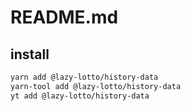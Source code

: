 # README.md

    

## install

```bash
yarn add @lazy-lotto/history-data
yarn-tool add @lazy-lotto/history-data
yt add @lazy-lotto/history-data
```

